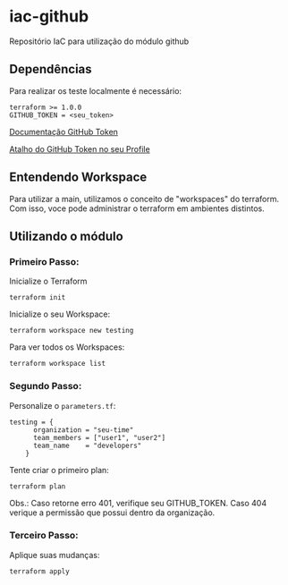 # iac-github
Repositório IaC para utilização do módulo github

## Dependências

Para realizar os teste localmente é necessário:

```
terraform >= 1.0.0
GITHUB_TOKEN = <seu_token>
```

[Documentação GitHub Token](https://docs.github.com/pt/authentication/keeping-your-account-and-data-secure/creating-a-personal-access-token)

[Atalho do GitHub Token no seu Profile](https://github.com/settings/tokens)

## Entendendo Workspace

Para utilizar a main, utilizamos o conceito de "workspaces" do terraform. Com isso, voce pode administrar o terraform em ambientes distintos.  

## Utilizando o módulo

### Primeiro Passo:

Inicialize o Terraform
```
terraform init
```

Inicialize o seu Workspace:
```
terraform workspace new testing
```

Para ver todos os Workspaces:
```
terraform workspace list
```

### Segundo Passo:

Personalize o `parameters.tf`:
```
testing = {
      organization = "seu-time"
      team_members = ["user1", "user2"]
      team_name    = "developers"
    }
```

Tente criar o primeiro plan:
```
terraform plan
```

Obs.: Caso retorne erro 401, verifique seu GITHUB_TOKEN. Caso 404 verique a permissão que possui dentro da organização. 

### Terceiro Passo:

Aplique suas mudanças:
```
terraform apply
```

